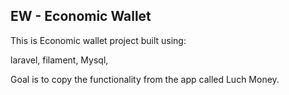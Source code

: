 

## EW - Economic Wallet

This is Economic wallet project built using:

laravel,
filament,
Mysql,

Goal is to copy the functionality from the app called Luch Money.
